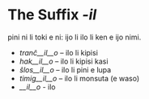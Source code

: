 # The Suffix *-il*

pini ni li toki e ni: ijo li ilo li ken e ijo nimi.

- *tranĉ__il__o*    – ilo li kipisi
- *hak__il__o*      – ilo li kipisi kasi
- *ŝlos__il__o*     – ilo li pini e lupa
- *timig__il__o*    – ilo li monsuta (e waso)
- *__il__o*         - ilo
